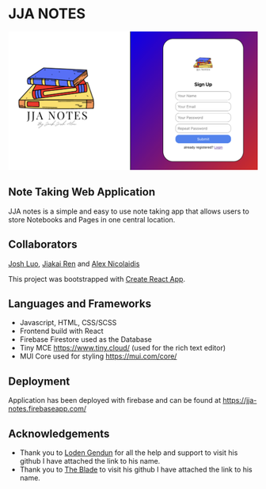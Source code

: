 # JJA NOTES

![Home Page](/src/assets/readme1.png "Home Page")

## Note Taking Web Application

JJA notes is a simple and easy to use note taking app that allows users to store Notebooks and Pages in one central location.

## Collaborators

[Josh Luo](https://github.com/MnRxi6f8JN),
[Jiakai Ren](https://github.com/jiakairen) and
[Alex Nicolaidis](https://github.com/Anico94)

This project was bootstrapped with [Create React App](https://github.com/facebook/create-react-app).

## Languages and Frameworks

- Javascript, HTML, CSS/SCSS
- Frontend build with React
- Firebase Firestore used as the Database
- Tiny MCE https://www.tiny.cloud/ (used for the rich text editor)
- MUI Core used for styling https://mui.com/core/

## Deployment

Application has been deployed with firebase and can be found at https://jja-notes.firebaseapp.com/

## Acknowledgements

- Thank you to [Loden Gendun](https://github.com/Tenzang) for all the help and support to visit his github I have attached the link to his name.
- Thank you to [The Blade](https://github.com/wofockham) to visit his github I have attached the link to his name.
